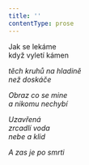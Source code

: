 ```yaml
---
title: ''
contentType: prose
---
```


  

Jak se lekáme  
když vyletí kámen

_těch kruhů na hladině  
než doskáče_

_Obraz co se mine  
a nikomu nechybí_

_Uzavřená  
zrcadlí voda  
nebe a klid_

_A zas je po smrti_
